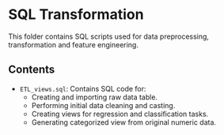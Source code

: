 # SQL Transformation

This folder contains SQL scripts used for data preprocessing, transformation and feature engineering.

## Contents

- `ETL_views.sql`: Contains SQL code for:
  - Creating and importing raw data table.
  - Performing initial data cleaning and casting.
  - Creating views for regression and classification tasks.
  - Generating categorized view from original numeric data.
